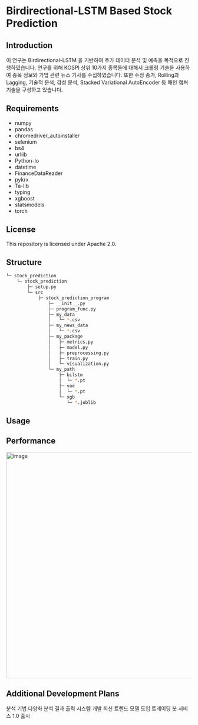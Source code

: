 # Birdirectional-LSTM Based Stock Prediction

## Introduction
이 연구는 Birdirectional-LSTM 을 기반하여 주가 데이터 분석 및 예측을 목적으로 진행하였습니다.
연구를 위해 KOSPI 상위 10가지 종목들에 대해서
크롤링 기술을 사용하여 종목 정보와 기업 관련 뉴스 기사를 수집하였습니다.
또한 수정 종가, Rolling과 Lagging, 기술적 분석, 감성 분석, Stacked Variational AutoEncoder 등 패턴 캡쳐 기술을 구성하고 있습니다.

## Requirements
- numpy
- pandas
- chromedriver_autoinstaller
- selenium
- bs4
- urllib
- Python-Io
- datetime
- FinanceDataReader
- pykrx
- Ta-lib
- typing
- xgboost
- statsmodels
- torch

## License
This repository is licensed under Apache 2.0.

## Structure
```bash
└─ stock_prediction
    └─ stock_prediction
        ├─ setup.py
        └─ src
            ├─ stock_prediction_program
                ├─ __init__.py
                ├─ program_func.py
                ├─ my_data
                │   └─ *.csv
                ├─ my_news_data
                │   └─ *.csv
                ├─ my_package
                │   ├─ metrics.py
                │   ├─ model.py
                │   ├─ preprocessing.py
                │   ├─ train.py
                │   └─ visualization.py
                └─ my_path
                    ├─ bilstm
                    │  └─ *.pt
                    ├─ vae
                    │  └─ *.pt
                    └─ xgb
                       └─ *.joblib   
```
## Usage


## Performance
<img width="612" alt="image" src="https://github.com/paulms77/BiLSTM-StockPrediction-Algorithm/assets/69188065/5d692899-d1b6-4b20-a80d-58f9b0b527e5">

## Additional Development Plans

분석 기법 다양화
분석 결과 출력 시스템 개발
최신 트렌드 모델 도입
트레이딩 봇 서비스 1.0 출시
